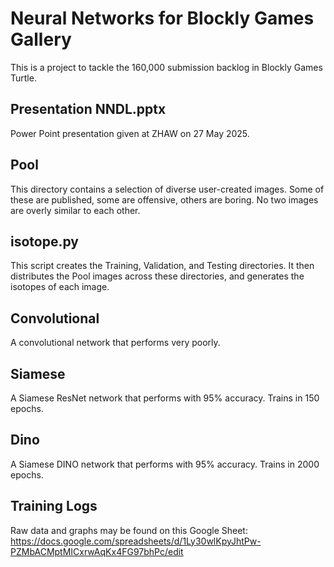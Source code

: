 # Neural Networks for Blockly Games Gallery

This is a project to tackle the 160,000 submission backlog in Blockly Games Turtle.

## Presentation NNDL.pptx

Power Point presentation given at ZHAW on 27 May 2025.

## Pool

This directory contains a selection of diverse user-created images.  Some of these are published, some are offensive, others are boring.  No two images are overly similar to each other.

## isotope.py

This script creates the Training, Validation, and Testing directories.  It then distributes the Pool images across these directories, and generates the isotopes of each image.

## Convolutional

A convolutional network that performs very poorly.

## Siamese

A Siamese ResNet network that performs with 95% accuracy.  Trains in 150 epochs.

## Dino

A Siamese DINO network that performs with 95% accuracy.  Trains in 2000 epochs.

## Training Logs

Raw data and graphs may be found on this Google Sheet: https://docs.google.com/spreadsheets/d/1Ly30wlKpyJhtPw-PZMbACMptMICxrwAqKx4FG97bhPc/edit
